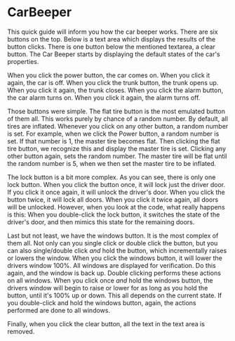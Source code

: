 # CarBeeper
This quick guide will inform you how the car beeper works.
There are six buttons on the top. 
Below is a text area which displays the results of the button clicks.
There is one button below the mentioned textarea, a clear button.
The Car Beeper starts by displaying the default states of the car's properties.

When you click the power button, the car comes on. When you click it again, the car is off.
When you click the trunk button, the trunk opens up. When you click it again, the trunk closes.
When you click the alarm button, the car alarm turns on. When you click it again, the alarm turns off.

Those buttons were simple. The flat tire button is the most emulated button of them all. This works 
purely by chance of a random number. By default, all tires are inflated. Whenever you click on any other
button, a random number is set. For example, when we click the Power button, a random number is set. If
that number is 1, the master tire becomes flat. Then clicking the flat tire button, we recognize this and
display the master tire is set. Clicking any other button again, sets the random number. The master tire
will be flat until the random number is 5, when we then set the master tire to be inflated. 

The lock button is a bit more complex. As you can see, there is only one lock button.
When you click the button once, it will lock just the driver door. If you click it once again, it will unlock the 
driver's door. 
When you click the button twice, it will lock all doors. When you click it twice again, all doors will be unlocked.
However, when you look at the code, what really happens is this:
When you double-click the lock button, it switches the state of the driver's door, and then mimics this state for 
the remaining doors.

Last but not least, we have the windows button. It is the most complex of them all. Not only can you single click or 
double click the button, but you can also single/double click <i>and</i> hold the button, which incrementally raises 
or lowers the window.
When you click the windows button, it will lower the drivers window 100%. All windows are displayed for verification. 
Do this again, and the window is back up. Double clicking performs these actions on all windows.
When you click once <i>and</i> hold the windows button, the drivers window will begin to raise or lower for as long as 
you hold the button, until it's 100% up or down. This all depends on the current state. 
If you double-click and hold the windows button, again, the actions performed are done to all windows.

Finally, when you click the clear button, all the text in the text area is removed.